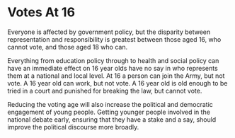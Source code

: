 Votes At 16
===========

Everyone is affected by government policy, but the disparity between 
representation and responsibility is greatest between those aged 16, 
who cannot vote, and those aged 18 who can.

Everything from education policy through to health and social policy 
can have an immediate effect on 16 year olds have no say in who 
represents them at a national and local level. At 16 a person can join 
the Army, but not vote. A 16 year old can work, but not vote. A 16 year 
old is old enough to be tried in a court and punished for breaking the 
law, but cannot vote.

Reducing the voting age will also increase the political and democratic 
engagement of young people. Getting younger people involved in the 
national debate early, ensuring that they have a stake and a say, 
should improve the political discourse more broadly.
